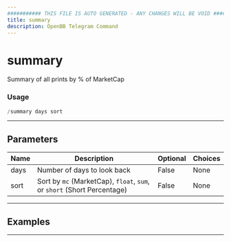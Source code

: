 ```yaml
---
########### THIS FILE IS AUTO GENERATED - ANY CHANGES WILL BE VOID ###########
title: summary
description: OpenBB Telegram Command
---
```


# summary

Summary of all prints by % of MarketCap

### Usage

```python wordwrap
/summary days sort
```

---

## Parameters

| Name | Description | Optional | Choices |
| ---- | ----------- | -------- | ------- |
| days | Number of days to look back | False | None |
| sort | Sort by `mc` (MarketCap), `float`, `sum`, or `short` (Short Percentage) | False | None |


---

## Examples


---
